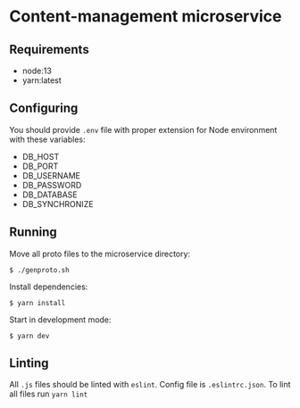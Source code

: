 # Content-management microservice

## Requirements
- node:13
- yarn:latest

## Configuring
You should provide `.env` file with proper extension for Node environment with these variables:
- DB_HOST
- DB_PORT
- DB_USERNAME
- DB_PASSWORD
- DB_DATABASE
- DB_SYNCHRONIZE

## Running
Move all proto files to the microservice directory:

`
$ ./genproto.sh
`

Install dependencies:

`
$ yarn install
`

Start in development mode:

`
$ yarn dev
`

## Linting
All `.js` files should be linted with `eslint`. Config file is `.eslintrc.json`.
To lint all files run `yarn lint`
